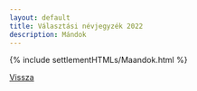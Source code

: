```yaml
---
layout: default
title: Választási névjegyzék 2022
description: Mándok
---
```


{% include settlementHTMLs/Maandok.html %}

[Vissza](../)